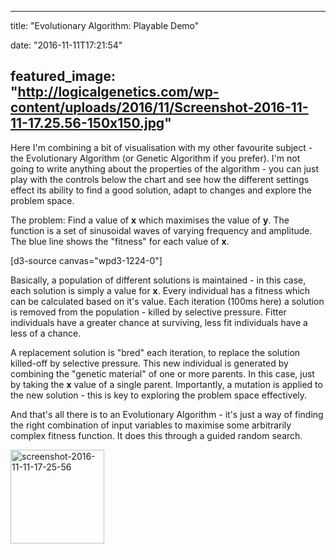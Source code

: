 
---
title: "Evolutionary Algorithm: Playable Demo"

date: "2016-11-11T17:21:54"

featured_image: "http://logicalgenetics.com/wp-content/uploads/2016/11/Screenshot-2016-11-11-17.25.56-150x150.jpg"
---


Here I'm combining a bit of visualisation with my other favourite subject - the Evolutionary Algorithm (or Genetic Algorithm if you prefer).  I'm not going to write anything about the properties of the algorithm - you can just play with the controls below the chart and see how the different settings effect its ability to find a good solution, adapt to changes and explore the problem space.

The problem: Find a value of **x** which maximises the value of **y**. The function is a set of sinusoidal waves of varying frequency and amplitude. The blue line shows the "fitness" for each value of **x**.

[d3-source canvas="wpd3-1224-0"]

Basically, a population of different solutions is maintained - in this case, each solution is simply a value for **x**. Every individual has a fitness which can be calculated based on it's value. Each iteration (100ms here) a solution is removed from the population - killed by selective pressure. Fitter individuals have a greater chance at surviving, less fit individuals have a less of a chance.

A replacement solution is "bred" each iteration, to replace the solution killed-off by selective pressure. This new individual is generated by combining the "genetic material" of one or more parents. In this case, just by taking the **x** value of a single parent. Importantly, a mutation is applied to the new solution - this is key to exploring the problem space effectively.

And that's all there is to an Evolutionary Algorithm - it's just a way of finding the right combination of input variables to maximise some arbitrarily complex fitness function. It does this through a guided random search.

<img class="size-thumbnail wp-image-1230 alignleft" src="/images/evolutionary-algorithm-playable-demo/Screenshot-2016-11-11-17.25.56-150x150.jpg" alt="screenshot-2016-11-11-17-25-56" width="150" height="150">